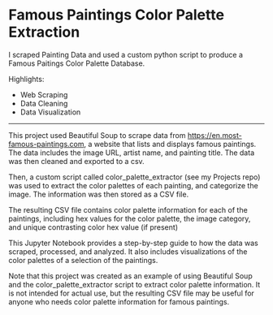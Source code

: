 # Famous Paintings Color Palette Extraction
I scraped Painting Data and used a custom python script to produce a Famous Paitings Color Palette Database.

Highlights:
* Web Scraping
* Data Cleaning
* Data Visualization

--- --- --- 

This project used Beautiful Soup to scrape data from https://en.most-famous-paintings.com, a website that lists and displays famous paintings. 
The data includes the image URL, artist name, and painting title. The data was then cleaned and exported to a csv.

Then, a custom script called color_palette_extractor (see my Projects repo) was used to extract the color palettes of each painting, and categorize the image.
The information was then stored as a CSV file.

The resulting CSV file contains color palette information for each of the paintings, including hex values for the color palette, the image category, and
unique contrasting color hex value (if present)

This Jupyter Notebook provides a step-by-step guide to how the data was scraped, processed, and analyzed. It also includes visualizations of the color palettes of a selection of the paintings.

Note that this project was created as an example of using Beautiful Soup and the color_palette_extractor script to extract color palette information. It is not intended for actual use, but the resulting CSV file may be useful for anyone who needs color palette information for famous paintings.
